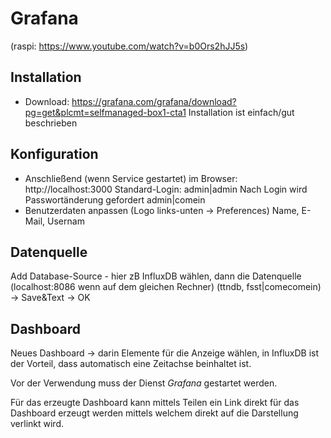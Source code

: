 # Grafana

(raspi: https://www.youtube.com/watch?v=b0Ors2hJJ5s)

## Installation

- Download:
  https://grafana.com/grafana/download?pg=get&plcmt=selfmanaged-box1-cta1
  Installation ist einfach/gut beschrieben

## Konfiguration

- Anschließend (wenn Service gestartet) im Browser:
  http://localhost:3000
  Standard-Login: admin|admin
  Nach Login wird Passwortänderung gefordert admin|comein
- Benutzerdaten anpassen (Logo links-unten -> Preferences)
  Name, E-Mail, Usernam

## Datenquelle

Add Database-Source - hier zB InfluxDB wählen, dann die Datenquelle (localhost:8086 wenn auf dem gleichen Rechner)
(ttndb, fsst|comecomein) -> Save&Text -> OK

## Dashboard

Neues Dashboard -> darin Elemente für die Anzeige wählen, in InfluxDB ist der Vorteil, dass automatisch eine Zeitachse beinhaltet ist.





Vor der Verwendung muss der Dienst *Grafana* gestartet werden.



Für das erzeugte Dashboard kann mittels Teilen ein Link direkt für das Dashboard erzeugt werden mittels welchem direkt auf die Darstellung verlinkt wird.